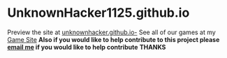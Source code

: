 # UnknownHacker1125.github.io
Preview the site at [unknownhacker.github.io-](https://unknownhacker1125.github.io/)
See all of our games at my [Game Site](https://unknownhacker1125.github.io/Games)
**Also if you would like to help contribute to this project please [email me](mailto:unknownhacker1125@gmail.com) if you would like to help contribute**
**THANKS** 
